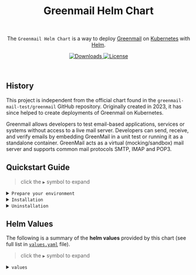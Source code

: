 <h1 align="center">Greenmail Helm Chart</h1>

<br>

<p align="center">
  The <code>Greenmail Helm Chart</code> is a way to deploy <a href="https://greenmail-mail-test.github.io/greenmail/">Greenmail</a> on <a href="https://kubernetes.io/">Kubernetes</a> with <a href="https://helm.sh/">Helm</a>.
  <br>
</p>

<p align="center">
  <a href="https://github.com/tgeci/greenmail-helm/releases">
    <img alt="Downloads" src="https://img.shields.io/github/downloads/tgeci/greenmail-helm/total">
  </a>
    <a href="https://github.com/tgeci/greenmail-helm/blob/main/LICENSE">
    <img alt="License" src="https://img.shields.io/github/license/tgeci/greenmail-helm">
  </a>
</p>

<br>

## History

This project is independent from the official chart found in the `greenmail-mail-test/greenmail` GitHub repository. Originally created in 2023, it has since helped to create deployments of Greenmail on Kubernetes.

Greenmail allows developers to test email-based applications, services or systems without access to a live mail server. Developers can send, receive, and verify emails by embedding GreenMail in a unit test or running it as a standalone container. GreenMail acts as a virtual (mocking/sandbox) mail server and supports common mail protocols SMTP, IMAP and POP3.

## Quickstart Guide

> click the `▶` symbol to expand
<details>
<summary><code>Prepare your environment</code></summary>

### Prerequisits
- Kubernetes `1.16+`
- Helm `3.0+` ([installing helm](https://helm.sh/docs/intro/install/))

<br>

> 🟦 __Tip__ 🟦
>
> To deploy the `Greenmail Helm Chart` you will need a Kubernetes cluster.
> <br>
> The following table lists some popular Kubernetes distributions by platform.
>
> Platform | Kubernetes Distribution
> --- | ---
> Local Machine | [k3d](https://k3d.io/)
> Local Machine | [kind](https://kind.sigs.k8s.io/)
> Local Machine | [minikube](https://minikube.sigs.k8s.io/)
> Amazon Web Services | [Amazon Elastic Kubernetes Service (EKS)](https://aws.amazon.com/eks/)
> Microsoft Azure | [Azure Kubernetes Service (AKS)](https://azure.microsoft.com/en-au/services/kubernetes-service/)
> Google Cloud | [Google Kubernetes Engine (GKE)](https://cloud.google.com/kubernetes-engine)
> Alibaba Cloud | [Alibaba Cloud Container Service for Kubernetes (ACK)](https://www.alibabacloud.com/product/kubernetes)
> IBM Cloud | [IBM Cloud Kubernetes Service (IKS)](https://www.ibm.com/cloud/kubernetes-service)
  
</details>

<details>
<summary><code>Installation</code></summary>
<br>

The following commands will add our repository to your helm and install the chart:

```shell
## add this helm repository
helm repo add greenmail https://tgeci.github.io/greenmail-helm/

## update your helm repo cache
helm repo update
  
## to install the chart with the release name `greenmail`
helm install greenmail tgeci/greenmail-helm
```  
</details>

<details>
<summary><code>Uninstallation</code></summary>
<br>
The following command will uninstall the <code>greenmail</code> helm chart:
<br>
<br>


```shell
## to uninstall the `greenmail` release:
helm uninstall greenmail
```
</details>

## Helm Values

The following is a summary of the __helm values__ provided by this chart (see full list in [`values.yaml`](https://github.com/tgeci/greenmail-helm/blob/main/greenmail/values.yaml) file).

> click the `▶` symbol to expand
<details>
<summary><code>values</code></summary>
<br>

| Parameter | Description | Default |
| --- | --- | --- |
| `image.repository` | Greenmail container image repository | `"greenmail/standalone:2.0.0"` |
| `image.pullPolicy` | Greenmail container image pull policy | `"IfNotPresent"` |
| `image.tag` | Greenmail container image tag | `"2.0.0"` |
| `replicaCount` | Number of Greenmail replicas to deploy | `1` |
| `smtpPort` | Greenmail SMTP port | `3025` |
| `imapPort` | Greenmail IMAP port | `3143` |
| `ssl.enabled` | Enable SSL for Greenmail | `false` |
| `resources` | Resource requests and limits for the Greenmail container | `{}` |
| `nodeSelector` | Node labels for pod assignment | `{}` |
| `tolerations` | Tolerations for pod assignment | `[]` |
| `affinity` | Affinity for pod assignment | `{}` |

</details>

